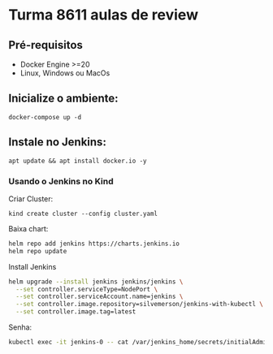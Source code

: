 # Turma 8611 aulas de review


## Pré-requisitos

- Docker Engine >=20
- Linux, Windows ou MacOs

## Inicialize o ambiente:


```docker-compose up -d```


## Instale no Jenkins: 

```apt update && apt install docker.io -y```

### Usando o Jenkins no Kind

Criar Cluster: 

```kind create cluster --config cluster.yaml```


Baixa chart:

```bash
helm repo add jenkins https://charts.jenkins.io
helm repo update
```

Install Jenkins

```bash
helm upgrade --install jenkins jenkins/jenkins \
  --set controller.serviceType=NodePort \
  --set controller.serviceAccount.name=jenkins \
  --set controller.image.repository=silvemerson/jenkins-with-kubectl \
  --set controller.image.tag=latest
```

Senha:

```bash
kubectl exec -it jenkins-0 -- cat /var/jenkins_home/secrets/initialAdminPassword

```